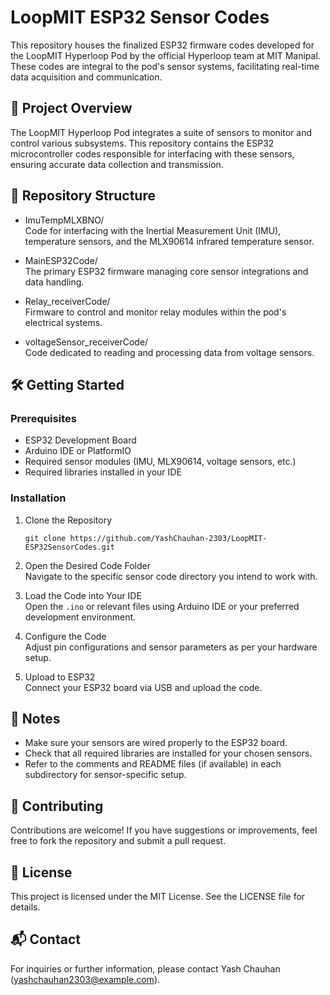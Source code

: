 
LoopMIT ESP32 Sensor Codes
==========================

This repository houses the finalized ESP32 firmware codes developed for the LoopMIT Hyperloop Pod by the official Hyperloop team at MIT Manipal. These codes are integral to the pod's sensor systems, facilitating real-time data acquisition and communication.

🚀 Project Overview
-------------------

The LoopMIT Hyperloop Pod integrates a suite of sensors to monitor and control various subsystems. This repository contains the ESP32 microcontroller codes responsible for interfacing with these sensors, ensuring accurate data collection and transmission.

📁 Repository Structure
-----------------------

- ImuTempMLXBNO/  
  Code for interfacing with the Inertial Measurement Unit (IMU), temperature sensors, and the MLX90614 infrared temperature sensor.

- MainESP32Code/  
  The primary ESP32 firmware managing core sensor integrations and data handling.

- Relay_receiverCode/  
  Firmware to control and monitor relay modules within the pod's electrical systems.

- voltageSensor_receiverCode/  
  Code dedicated to reading and processing data from voltage sensors.

🛠️ Getting Started
------------------

### Prerequisites

- ESP32 Development Board
- Arduino IDE or PlatformIO
- Required sensor modules (IMU, MLX90614, voltage sensors, etc.)
- Required libraries installed in your IDE

### Installation

1. Clone the Repository  
   ```
   git clone https://github.com/YashChauhan-2303/LoopMIT-ESP32SensorCodes.git
   ```

2. Open the Desired Code Folder  
   Navigate to the specific sensor code directory you intend to work with.

3. Load the Code into Your IDE  
   Open the `.ino` or relevant files using Arduino IDE or your preferred development environment.

4. Configure the Code  
   Adjust pin configurations and sensor parameters as per your hardware setup.

5. Upload to ESP32  
   Connect your ESP32 board via USB and upload the code.

📌 Notes
--------

- Make sure your sensors are wired properly to the ESP32 board.
- Check that all required libraries are installed for your chosen sensors.
- Refer to the comments and README files (if available) in each subdirectory for sensor-specific setup.

🤝 Contributing
---------------

Contributions are welcome! If you have suggestions or improvements, feel free to fork the repository and submit a pull request.

📄 License
----------

This project is licensed under the MIT License. See the LICENSE file for details.

📬 Contact
----------

For inquiries or further information, please contact Yash Chauhan (yashchauhan2303@example.com).

